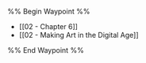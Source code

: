 %% Begin Waypoint %%
- [[02 - Chapter 6]]
- [[02 - Making Art in the Digital Age]]

%% End Waypoint %%
